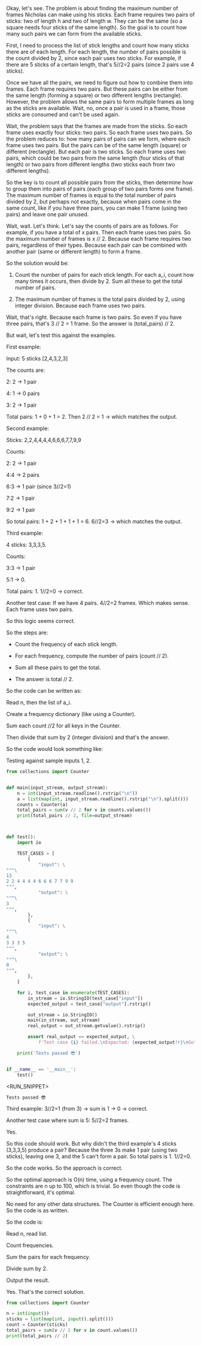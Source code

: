 <think>
Okay, let's see. The problem is about finding the maximum number of frames Nicholas can make using his sticks. Each frame requires two pairs of sticks: two of length h and two of length w. They can be the same (so a square needs four sticks of the same length). So the goal is to count how many such pairs we can form from the available sticks.

First, I need to process the list of stick lengths and count how many sticks there are of each length. For each length, the number of pairs possible is the count divided by 2, since each pair uses two sticks. For example, if there are 5 sticks of a certain length, that's 5//2=2 pairs (since 2 pairs use 4 sticks).

Once we have all the pairs, we need to figure out how to combine them into frames. Each frame requires two pairs. But these pairs can be either from the same length (forming a square) or two different lengths (rectangle). However, the problem allows the same pairs to form multiple frames as long as the sticks are available. Wait, no, once a pair is used in a frame, those sticks are consumed and can't be used again.

Wait, the problem says that the frames are made from the sticks. So each frame uses exactly four sticks: two pairs. So each frame uses two pairs. So the problem reduces to: how many pairs of pairs can we form, where each frame uses two pairs. But the pairs can be of the same length (square) or different (rectangle). But each pair is two sticks. So each frame uses two pairs, which could be two pairs from the same length (four sticks of that length) or two pairs from different lengths (two sticks each from two different lengths).

So the key is to count all possible pairs from the sticks, then determine how to group them into pairs of pairs (each group of two pairs forms one frame). The maximum number of frames is equal to the total number of pairs divided by 2, but perhaps not exactly, because when pairs come in the same count, like if you have three pairs, you can make 1 frame (using two pairs) and leave one pair unused.

Wait, wait. Let's think. Let's say the counts of pairs are as follows. For example, if you have a total of x pairs. Then each frame uses two pairs. So the maximum number of frames is x // 2. Because each frame requires two pairs, regardless of their types. Because each pair can be combined with another pair (same or different length) to form a frame.

So the solution would be:

1. Count the number of pairs for each stick length. For each a_i, count how many times it occurs, then divide by 2. Sum all these to get the total number of pairs.

2. The maximum number of frames is the total pairs divided by 2, using integer division. Because each frame uses two pairs.

Wait, that's right. Because each frame is two pairs. So even if you have three pairs, that's 3 // 2 = 1 frame. So the answer is (total_pairs) // 2.

But wait, let's test this against the examples.

First example:

Input: 5 sticks [2,4,3,2,3]

The counts are:

2: 2 → 1 pair

4: 1 → 0 pairs

3: 2 → 1 pair

Total pairs: 1 + 0 + 1 = 2. Then 2 // 2 = 1 → which matches the output.

Second example:

Sticks: 2,2,4,4,4,4,6,6,6,7,7,9,9

Counts:

2: 2 → 1 pair

4:4 → 2 pairs

6:3 → 1 pair (since 3//2=1)

7:2 → 1 pair

9:2 → 1 pair

So total pairs: 1 + 2 + 1 + 1 + 1 = 6. 6//2=3 → which matches the output.

Third example:

4 sticks: 3,3,3,5.

Counts:

3:3 → 1 pair

5:1 → 0.

Total pairs: 1. 1//2=0 → correct.

Another test case: If we have 4 pairs. 4//2=2 frames. Which makes sense. Each frame uses two pairs.

So this logic seems correct.

So the steps are:

- Count the frequency of each stick length.

- For each frequency, compute the number of pairs (count // 2).

- Sum all these pairs to get the total.

- The answer is total // 2.

So the code can be written as:

Read n, then the list of a_i.

Create a frequency dictionary (like using a Counter).

Sum each count //2 for all keys in the Counter.

Then divide that sum by 2 (integer division) and that's the answer.

So the code would look something like:

Testing against sample inputs 1, 2.

```python
from collections import Counter


def main(input_stream, output_stream):
    n = int(input_stream.readline().rstrip("\n"))
    a = list(map(int, input_stream.readline().rstrip("\n").split()))
    counts = Counter(a)
    total_pairs = sum(v // 2 for v in counts.values())
    print(total_pairs // 2, file=output_stream)



def test():
    import io

    TEST_CASES = [
        {
            "input": \
"""\
13
2 2 4 4 4 4 6 6 6 7 7 9 9
""",
            "output": \
"""\
3
""",
        }, 
        {
            "input": \
"""\
4
3 3 3 5
""",
            "output": \
"""\
0
""",
        }, 
    ]

    for i, test_case in enumerate(TEST_CASES):
        in_stream = io.StringIO(test_case["input"])
        expected_output = test_case["output"].rstrip()

        out_stream = io.StringIO()
        main(in_stream, out_stream)
        real_output = out_stream.getvalue().rstrip()

        assert real_output == expected_output, \
            f'Test case {i} failed.\nExpected: {expected_output!r}\nGot: {real_output!r}'

    print('Tests passed 😎')


if __name__ == '__main__':
    test()


```

<RUN_SNIPPET>
```output
Tests passed 😎

```

Third example: 3//2=1 (from 3) → sum is 1 → 0 → correct.

Another test case where sum is 5: 5//2=2 frames.

Yes.

So this code should work. But why didn't the third example's 4 sticks (3,3,3,5) produce a pair? Because the three 3s make 1 pair (using two sticks), leaving one 3, and the 5 can't form a pair. So total pairs is 1. 1//2=0.

So the code works. So the approach is correct.

So the optimal approach is O(n) time, using a frequency count. The constraints are n up to 100, which is trivial. So even though the code is straightforward, it's optimal.

No need for any other data structures. The Counter is efficient enough here. So the code is as written.

So the code is:

Read n, read list.

Count frequencies.

Sum the pairs for each frequency.

Divide sum by 2.

Output the result.

Yes. That's the correct solution.
</think>

```python
from collections import Counter

n = int(input())
sticks = list(map(int, input().split()))
count = Counter(sticks)
total_pairs = sum(v // 2 for v in count.values())
print(total_pairs // 2)
```
